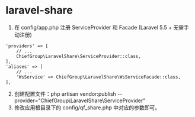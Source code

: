 # laravel-share

1. 在 config/app.php 注册 ServiceProvider 和 Facade (Laravel 5.5 + 无需手动注册)

```
'providers' => [
    // ...
    ChiefGroup\LaravelShare\ServiceProvider::class,
],
'aliases' => [
    // ...
    'WsService' => ChiefGroup\LaravelShare\WsServiceFacade::class,
],
```

2. 创建配置文件：php artisan vendor:publish --provider="ChiefGroup\LaravelShare\ServiceProvider"
3. 修改应用根目录下的 config/qf_share.php 中对应的参数即可。
